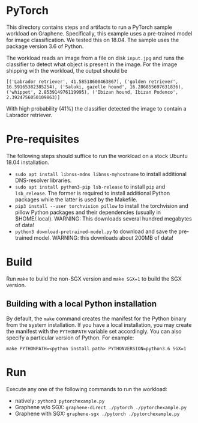 # PyTorch

This directory contains steps and artifacts to run a PyTorch sample workload on
Graphene. Specifically, this example uses a pre-trained model for image
classification. We tested this on 18.04. The sample uses the package version 3.6
of Python.

The workload reads an image from a file on disk `input.jpg` and runs the
classifier to detect what object is present in the image. For the image shipping
with the workload, the output should be

```
[('Labrador retriever', 41.58518600463867), ('golden retriever', 16.59165382385254), ('Saluki, gazelle hound', 16.286855697631836), ('whippet', 2.853914976119995), ('Ibizan hound, Ibizan Podenco', 2.3924756050109863)]
```

With high probability (41%) the classifier detected the image to contain a
Labrador retriever.

# Pre-requisites

The following steps should suffice to run the workload on a stock Ubuntu 18.04
installation.

- `sudo apt install libnss-mdns libnss-myhostname` to install additional
  DNS-resolver libraries.
- `sudo apt install python3-pip lsb-release` to install `pip` and `lsb_release`.
  The former is required to install additional Python packages while the latter
is used by the Makefile.
- `pip3 install --user torchvision pillow` to install the torchvision and pillow
  Python packages and their dependencies (usually in $HOME/.local). WARNING:
This downloads several hundred megabytes of data!
- `python3 download-pretrained-model.py` to download and save the pre-trained
  model.  WARNING: this downloads about 200MB of data!

# Build

Run `make` to build the non-SGX version and `make SGX=1` to build the SGX
version.

## Building with a local Python installation

By default, the `make` command creates the manifest for the Python binary from
the system installation. If you have a local installation, you may create the
manifest with the `PYTHONPATH` variable set accordingly. You can also specify a
particular version of Python. For example:

```
make PYTHONPATH=<python install path> PYTHONVERSION=python3.6 SGX=1
```

# Run

Execute any one of the following commands to run the workload:

- natively: `python3 pytorchexample.py`
- Graphene w/o SGX: `graphene-direct ./pytorch ./pytorchexample.py`
- Graphene with SGX: `graphene-sgx ./pytorch ./pytorchexample.py`
